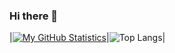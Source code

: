 ### Hi there 👋


|[![My GitHub Statistics](https://github-readme-stats.vercel.app/api?username=paolosalvatori)](https://github.com/paolosalvatori/github-readme-stats)|![Top Langs](https://github-readme-stats.vercel.app/api/top-langs/?username=anuraghazra&layout=compact)| 

<!--
**paolosalvatori/paolosalvatori** is a ✨ _special_ ✨ repository because its `README.md` (this file) appears on your GitHub profile.

Here are some ideas to get you started:

- 🔭 I’m currently working on ...
- 🌱 I’m currently learning ...
- 👯 I’m looking to collaborate on ...
- 🤔 I’m looking for help with ...
- 💬 Ask me about ...
- 📫 How to reach me: ...
- 😄 Pronouns: ...
- ⚡ Fun fact: ...
-->
